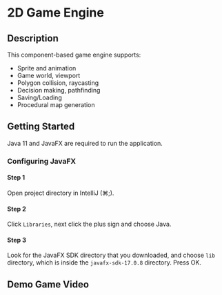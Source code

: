 # 2D Game Engine
## Description
This component-based game engine supports:
* Sprite and animation
* Game world, viewport
* Polygon collision, raycasting
* Decision making, pathfinding
* Saving/Loading
* Procedural map generation
## Getting Started
Java 11 and JavaFX are required to run the application.
### Configuring JavaFX
#### Step 1
Open project directory in IntelliJ (⌘;).
#### Step 2
Click `Libraries`, next click the plus sign and choose Java.
#### Step 3
Look for the JavaFX SDK directory that you downloaded, and choose `lib` directory, which is inside the `javafx-sdk-17.0.8` directory. Press OK.
## Demo Game Video
